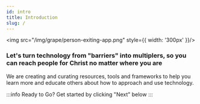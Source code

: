 ```yaml
---
id: intro
title: Introduction
slug: /
---
```

<img src="/img/grape/person-exiting-app.png" style={{ width: '300px' }}/>

### Let's turn technology from "barriers" into multiplers, so you can reach people for Christ no matter where you are

We are creating and curating resources, tools and frameworks to help you learn more and educate others about how to approach and use technology.

:::info Ready to Go?
Get started by clicking "Next" below
:::